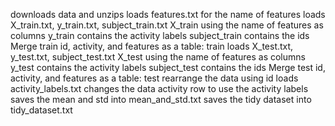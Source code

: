 downloads data and unzips
loads features.txt for the name of features
loads X_train.txt, y_train.txt, subject_train.txt
X_train using the name of features as columns
y_train contains the activity labels
subject_train contains the ids
Merge train id, activity, and features as a table: train 
loads X_test.txt, y_test.txt, subject_test.txt
X_test using the name of features as columns
y_test contains the activity labels
subject_test contains the ids
Merge test id, activity, and features as a table: test
rearrange the data using id
loads activity_labels.txt
changes the data activity row to use the activity labels
saves the mean and std into mean_and_std.txt
saves the tidy dataset into tidy_dataset.txt
